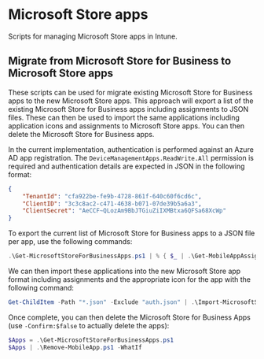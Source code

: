 # Microsoft Store apps

Scripts for managing Microsoft Store apps in Intune.

## Migrate from Microsoft Store for Business to Microsoft Store apps

These scripts can be used for migrate existing Microsoft Store for Business apps to the new Microsoft Store apps. This approach will export a list of the existing Microsoft Store for Business apps including assignments to JSON files. These can then be used to import the same applications including application icons and assignments to Microsoft Store apps. You can then delete the Microsoft Store for Business apps.

In the current implementation, authentication is performed against an Azure AD app registration. The `DeviceManagementApps.ReadWrite.All` permission is required and authentication details are expected in JSON in the following format:

```json
{
    "TenantId": "cfa922be-fe9b-4728-861f-640c60f6cd6c",
    "ClientID": "3c3c8ac2-c471-4638-b071-07de39b5a6a3",
    "ClientSecret": "AeCCF~QLozAm9BbJTGiuZiIXMBtxa6QFSa68XcWp"
}
```

To export the current list of Microsoft Store for Business apps to a JSON file per app, use the following commands:

```powershell
.\Get-MicrosoftStoreForBusinessApps.ps1 | % { $_ | .\Get-MobileAppAssignments.ps1 | Out-File -FilePath ".\$($_.DisplayName).json" }
```

We can then import these applications into the new Microsoft Store app format including assignments and the appropriate icon for the app with the following command:

```powershell
Get-ChildItem -Path "*.json" -Exclude "auth.json" | .\Import-MicrosoftStoreAppsFromJson.ps1
```

Once complete, you can then delete the Microsoft Store for Business Apps (use `-Confirm:$false` to actually delete the apps):

```powershell
$Apps = .\Get-MicrosoftStoreForBusinessApps.ps1
$Apps | .\Remove-MobileApp.ps1 -WhatIf
```
